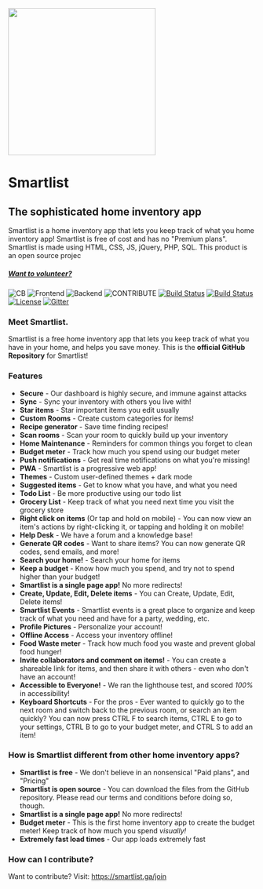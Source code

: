 <!--[![Image](https://i.ibb.co/PZr6Gdn/save-money-by-keeping-track-of-what-you-have-at-home-1.png)](https://smartlist.ga)-->

<!--<img src="https://i.ibb.co/FDqN0Vh/smartlist.png" width="100px">-->
<img src="https://i.ibb.co/bvqb9qg/Screenshot-2021-04-23-11-45-58-AM.png" width="300px">

# Smartlist
## The sophisticated home inventory app
Smartlist is a home inventory app that lets you keep track of what you home inventory app! Smartlist is free of cost and has no "Premium plans". Smartlist is made using HTML, CSS, JS, jQuery, PHP, SQL. This product is an open source projec
##### [Want to volunteer?](https://smartlist.ga/join)
![CB](https://img.shields.io/badge/Contributors-20-yellow?style=flat)
![Frontend](https://img.shields.io/static/v1?label=Frontend&message=HTML,%20CSS,%20JS&color=%3CCOLOR%3E&style=flat)
![Backend](https://img.shields.io/static/v1?label=Backend&message=PHP,%20SQL&color=red&style=flat)
![CONTRIBUTE](https://img.shields.io/static/v1?label=Contribute&message=Using%20Smartlist%20Contributors&color=blue&style=flat)
[![Build Status](https://img.shields.io/github/forks/Smartlist-app/Smartlist.svg?style=flat)](https://github.com/ManuTheCoder/Smartlist-desktop)
[![Build Status](https://img.shields.io/github/stars/Smartlist-app/Smartlist.svg?style=flat)](https://github.com/ManuTheCoder/Smartlist-desktop)
[![License](https://img.shields.io/github/license/Smartlist-app/Smartlist.svg?style=flat)](https://github.com/ManuTheCoder/Smartlist-desktop)
[![Gitter](https://img.shields.io/badge/Chat-On%20Gitter-teal?style=flat)](https://gitter.im/Smartlist-chat/community?utm_source=badge&utm_medium=badge&utm_campaign=pr-badge)

### Meet Smartlist. 
Smartlist is a free home inventory app that lets you keep track of what you have in your home, and helps you save money. 
This is the **official GitHub Repository** for Smartlist!
### Features
* **Secure** - Our dashboard is highly secure, and immune against attacks
* **Sync** - Sync your inventory with others you live with!
* **Star items** - Star important items you edit usually
* **Custom Rooms** - Create custom categories for items!
* **Recipe generator** - Save time finding recipes!
* **Scan rooms** - Scan your room to quickly build up your inventory
* **Home Maintenance** - Reminders for common things you forget to clean
* **Budget meter** - Track how much you spend using our budget meter
* **Push notifications** - Get real time notifications on what you're missing!
* **PWA** - Smartlist is a progressive web app!
* **Themes** - Custom user-defined themes + dark mode
* **Suggested items** - Get to know what you have, and what you need
* **Todo List** - Be more productive using our todo list
* **Grocery List** - Keep track of what you need next time you visit the grocery store
* **Right click on items** (Or tap and hold on mobile) - You can now view an item's actions by right-clicking it, or tapping and holding it on mobile!
* **Help Desk** - We have a forum and a knowledge base!
* **Generate QR codes** - Want to share items? You can now generate QR codes, send emails, and more!
* **Search your home!** - Search your home for items
* **Keep a budget** - Know how much you spend, and try not to spend higher than your budget!
* **Smartlist is a single page app!** No more redirects!
* **Create, Update, Edit, Delete items** - You can Create, Update, Edit, Delete items!
* **Smartlist Events** - Smartlist events is a great place to organize and keep track of what you need and have for a party, wedding, etc.
* **Profile Pictures** - Personalize your account!
* **Offline Access** - Access your inventory offline!
* **Food Waste meter** - Track how much food you waste and prevent global food hunger!
* **Invite collaborators and comment on items!** - You can create a shareable link for items, and then share it with others - even who don't have an account!
* **Accessible to Everyone!**  - We ran the lighthouse test, and scored *100%* in accessibility!
* **Keyboard Shortcuts** - For the pros - Ever wanted to quickly go to the next room and switch back to the previous room, or search an item quickly? You can now press CTRL F to search items, CTRL E to go to your settings, CTRL B to go to your budget meter, and CTRL S to add an item! 
### How is Smartlist different from other home inventory apps?
* **Smartlist is free** - We don't believe in an nonsensical "Paid plans", and "Pricing"
* **Smartlist is open source** - You can download the files from the GitHub repository. Please read our terms and conditions before doing so, though. 
* **Smartlist is a single page app!** No more redirects!
* **Budget meter** - This is the first home inventory app to create the budget meter! Keep track of how much you spend *visually!*
* **Extremely fast load times** - Our app loads extremely fast
### How can I contribute?
Want to contribute? 
Visit: https://smartlist.ga/join
